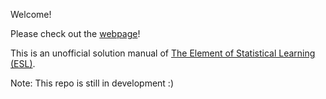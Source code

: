 Welcome!

Please check out the [webpage](https://yuhangzhou88.github.io/ESL_Solution/)!

This is an unofficial solution manual of [The Element of Statistical Learning (ESL)](https://web.stanford.edu/~hastie/ElemStatLearn/).


Note: This repo is still in development :)

